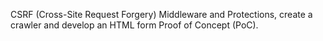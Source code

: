 CSRF (Cross-Site Request Forgery) Middleware and Protections, create a crawler and develop an HTML form Proof of Concept (PoC).
